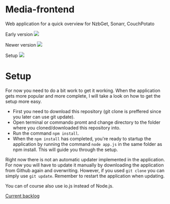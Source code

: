 Media-frontend
==============

Web application for a quick overview for NzbGet, Sonarr, CouchPotato

Early version
![](http://i.imgur.com/P3sbRFu.png)

Newer version
![](http://i.imgur.com/e0ypuoG.png)

Setup
![](http://i.imgur.com/yFhWFv7.png)

Setup
=====
For now you need to do a bit work to get it working. When the application gets more popular and more complete, I will take a look on how to get the setup more easy.
*  First you need to download this repository (git clone is preffered since you later can use git update).
*  Open terminal or commando promt and change directory to the folder where you cloned/downloaded this repository into.
*  Run the command `npm install`.
* When the `npm install` has completed, you're ready to startup the application by running the command `node app.js` in the same folder as npm install. This will guide you through the setup.

Right now there is not an automatic updater implemented in the application. For now you will have to update it manually by downloading the application from Github again and overwriting. However, if you used `git clone` you can simply use `git update`. Remember to restart the application when updating.

You can of course also use io.js instead of Node.js.

[Current backlog](https://trello.com/b/jdk2EpAf/media-frontend)
